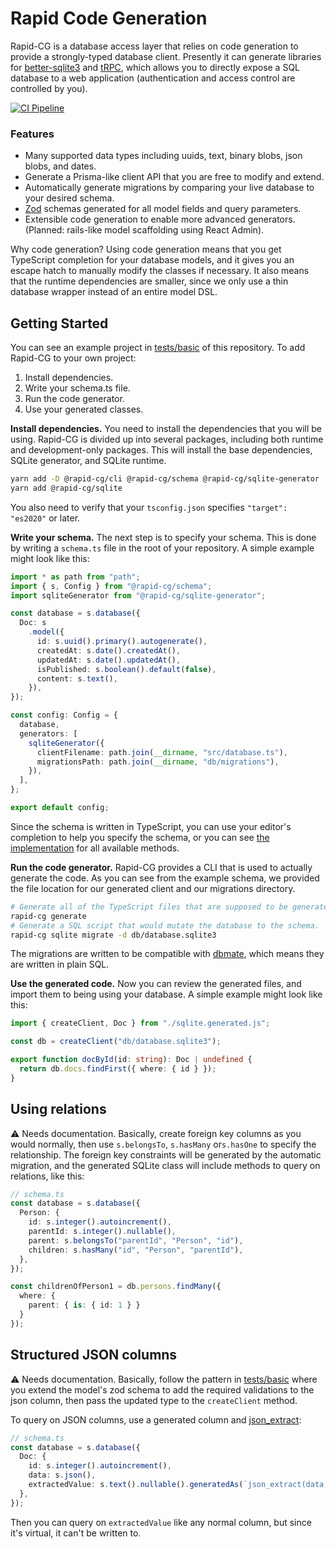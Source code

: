 # Rapid Code Generation

Rapid-CG is a database access layer that relies on code generation to provide a strongly-typed database client. Presently it can generate libraries for [better-sqlite3](https://github.com/JoshuaWise/better-sqlite3) and [tRPC](https://trpc.io), which allows you to directly expose a SQL database to a web application (authentication and access control are controlled by you).

[![CI Pipeline](https://github.com/CGamesPlay/rapid-cg/actions/workflows/ci.yml/badge.svg?event=push)](https://github.com/CGamesPlay/rapid-cg/actions/workflows/ci.yml)

### Features

- Many supported data types including uuids, text, binary blobs, json blobs, and dates.
- Generate a Prisma-like client API that you are free to modify and extend.
- Automatically generate migrations by comparing your live database to your desired schema.
- [Zod](https://github.com/colinhacks/zod) schemas generated for all model fields and query parameters.
- Extensible code generation to enable more advanced generators. (Planned: rails-like model scaffolding using React Admin).

Why code generation? Using code generation means that you get TypeScript completion for your database models, and it gives you an escape hatch to manually modify the classes if necessary. It also means that the runtime dependencies are smaller, since we only use a thin database wrapper instead of an entire model DSL.

## Getting Started

You can see an example project in [tests/basic](https://github.com/CGamesPlay/rapid-cg/tree/master/tests/basic) of this repository. To add Rapid-CG to your own project:

1. Install dependencies.
2. Write your schema.ts file.
3. Run the code generator.
4. Use your generated classes.

**Install dependencies.** You need to install the dependencies that you will be using. Rapid-CG is divided up into several packages, including both runtime and development-only packages. This will install the base dependencies, SQLite generator, and SQLite runtime.

```bash
yarn add -D @rapid-cg/cli @rapid-cg/schema @rapid-cg/sqlite-generator
yarn add @rapid-cg/sqlite
```

You also need to verify that your `tsconfig.json` specifies `"target": "es2020"` or later.

**Write your schema.** The next step is to specify your schema. This is done by writing a `schema.ts` file in the root of your repository. A simple example might look like this:

```typescript
import * as path from "path";
import { s, Config } from "@rapid-cg/schema";
import sqliteGenerator from "@rapid-cg/sqlite-generator";

const database = s.database({
  Doc: s
    .model({
      id: s.uuid().primary().autogenerate(),
      createdAt: s.date().createdAt(),
      updatedAt: s.date().updatedAt(),
      isPublished: s.boolean().default(false),
      content: s.text(),
    }),
});

const config: Config = {
  database,
  generators: [
    sqliteGenerator({
      clientFilename: path.join(__dirname, "src/database.ts"),
      migrationsPath: path.join(__dirname, "db/migrations"),
    }),
  ],
};

export default config;
```

Since the schema is written in TypeScript, you can use your editor's completion to help you specify the schema, or you can see [the implementation](https://github.com/CGamesPlay/rapid-cg/blob/master/pkg/schema/src/schema.ts) for all available methods.

**Run the code generator.** Rapid-CG provides a CLI that is used to actually generate the code. As you can see from the example schema, we provided the file location for our generated client and our migrations directory. 

```bash
# Generate all of the TypeScript files that are supposed to be generated.
rapid-cg generate
# Generate a SQL script that would mutate the database to the schema.
rapid-cg sqlite migrate -d db/database.sqlite3
```

The migrations are written to be compatible with [dbmate](https://github.com/amacneil/dbmate), which means they are written in plain SQL.

**Use the generated code.** Now you can review the generated files, and import them to being using your database. A simple example might look like this:

```typescript
import { createClient, Doc } from "./sqlite.generated.js";

const db = createClient("db/database.sqlite3");

export function docById(id: string): Doc | undefined {
  return db.docs.findFirst({ where: { id } });
}
```

## Using relations

:warning: Needs documentation. Basically, create foreign key columns as you would normally, then use `s.belongsTo`, `s.hasMany` or`s.hasOne` to specify the relationship. The foreign key constraints will be generated by the automatic migration, and the generated SQLite class will include methods to query on relations, like this:

```typescript
// schema.ts
const database = s.database({
  Person: {
    id: s.integer().autoincrement(),
    parentId: s.integer().nullable(),
    parent: s.belongsTo("parentId", "Person", "id"),
    children: s.hasMany("id", "Person", "parentId"),
  },
});
```

```typescript
const childrenOfPerson1 = db.persons.findMany({
  where: {
    parent: { is: { id: 1 } }
  }
});
```

## Structured JSON columns

:warning: Needs documentation. Basically, follow the pattern in [tests/basic](https://github.com/CGamesPlay/rapid-cg/blob/master/tests/basic/src/sqlite.ts) where you extend the model's zod schema to add the required validations to the json column, then pass the updated type to the `createClient` method.

To query on JSON columns, use a generated column and [json_extract](https://www.sqlite.org/json1.html#jex):

```typescript
// schema.ts
const database = s.database({
  Doc: {
    id: s.integer().autoincrement(),
    data: s.json(),
    extractedValue: s.text().nullable().generatedAs(`json_extract(data, '$.fieldName')`),
  },
});
```

Then you can query on `extractedValue` like any normal column, but since it's virtual, it can't be written to.
